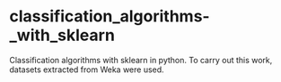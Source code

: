 # classification_algorithms-_with_sklearn
Classification algorithms with sklearn in python. To carry out this work, datasets extracted from Weka were used.
